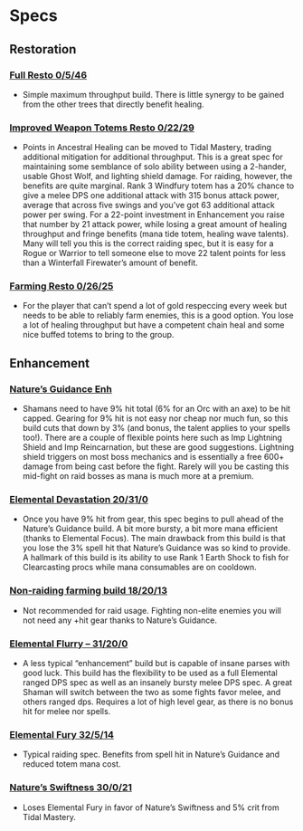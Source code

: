 # Specs
## Restoration
### [Full Resto 0/5/46](https://classic.wowhead.com/talent-calc/shaman/-5-552350510553151)
- Simple maximum throughput build. There is little synergy to be gained from the other trees that directly benefit healing.
### [Improved Weapon Totems Resto 0/22/29](https://classic.wowhead.com/talent-calc/shaman/-502023210052-05035051050014)
- Points in Ancestral Healing can be moved to Tidal Mastery, trading additional mitigation for additional throughput. This is a great spec for maintaining some semblance of solo ability between using a 2-hander, usable Ghost Wolf, and lighting shield damage. For raiding, however, the benefits are quite marginal. Rank 3 Windfury totem has a 20% chance to give a melee DPS one additional attack with 315 bonus attack power, average that across five swings and you’ve got 63 additional attack power per swing. For a 22-point investment in Enhancement you raise that number by 21 attack power, while losing a great amount of healing throughput and fringe benefits (mana tide totem, healing wave talents). Many will tell you this is the correct raiding spec, but it is easy for a Rogue or Warrior to tell someone else to move 22 talent points for less than a Winterfall Firewater’s amount of benefit.
### [Farming Resto 0/26/25](https://classic.wowhead.com/talent-calc/shaman/-50250021050231-0500535105001)
-  For the player that can’t spend a lot of gold respeccing every week but needs to be able to reliably farm enemies, this is a good option. You lose a lot of healing throughput but have a competent chain heal and some nice buffed totems to bring to the group.

## Enhancement
### [Nature’s Guidance Enh](https://classic.wowhead.com/talent-calc/shaman/-5005232105023151-05205301)
- Shamans need to have 9% hit total (6% for an Orc with an axe) to be hit capped. Gearing for 9% hit is not easy nor cheap nor much fun, so this build cuts that down by 3% (and bonus, the talent applies to your spells too!). There are a couple of flexible points here such as Imp Lightning Shield and Imp Reincarnation, but these are good suggestions. Lightning shield triggers on most boss mechanics and is essentially a free 600+ damage from being cast before the fight. Rarely will you be casting this mid-fight on raid bosses as mana is much more at a premium.
### [Elemental Devastation 20/31/0](https://classic.wowhead.com/talent-calc/shaman/55003110203-5005202105023051)
- Once you have 9% hit from gear, this spec begins to pull ahead of the Nature’s Guidance build. A bit more bursty, a bit more mana efficient (thanks to Elemental Focus). The main drawback from this build is that you lose the 3% spell hit that Nature’s Guidance was so kind to provide. A hallmark of this build is its ability to use Rank 1 Earth Shock to fish for Clearcasting procs while mana consumables are on cooldown. 
### [Non-raiding farming build 18/20/13](https://classic.wowhead.com/talent-calc/shaman/55003110003-5005220105-050053)
- Not recommended for raid usage. Fighting non-elite enemies you will not need any +hit gear thanks to Nature’s Guidance.

### [Elemental Flurry – 31/20/0](https://classic.wowhead.com/talent-calc/shaman/550031052030151-5005202105)
- A less typical “enhancement” build but is capable of insane parses with good luck. This build has the flexibility to be used as a full Elemental ranged DPS spec as well as an insanely bursty melee DPS spec. A great Shaman will switch between the two as some fights favor melee, and others ranged dps. Requires a lot of high level gear, as there is no bonus hit for melee nor spells.

### [Elemental Fury 32/5/14](https://classic.wowhead.com/talent-calc/shaman/550031052031151-5-05005301)
-  Typical raiding spec. Benefits from spell hit in Nature’s Guidance and reduced totem mana cost.
### [Nature’s Swiftness 30/0/21](https://classic.wowhead.com/talent-calc/shaman/55003105203015--0510530100501)
- Loses Elemental Fury in favor of Nature’s Swiftness and 5% crit from Tidal Mastery.
